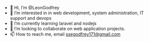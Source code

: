 - 👋 Hi, I’m @LeonGodfrey
- 👀 I’m interested in in web development, system administration, IT support and devops
- 🌱 I’m currently learning laravel and nodejs
- 💞️ I’m looking to collaborate on web application projects.
- 📫 How to reach me, email ssegodfrey171@gmail.com

<!---
LeonGodfrey/LeonGodfrey is a ✨ special ✨ repository because its `README.md` (this file) appears on your GitHub profile.
You can click the Preview link to take a look at your changes.
--->
